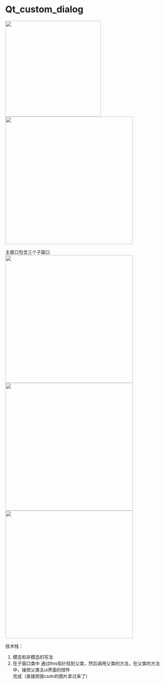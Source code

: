 # Qt_custom_dialog

<img src="https://github.com/rongfengtong/Qt_custom_dialog/assets/89334236/d2f243e0-e365-4ceb-ba13-d3e40cc45d90" width="300px">
<img src="https://github.com/rongfengtong/Qt_custom_dialog/assets/89334236/5293f47a-256f-4b0b-bcea-0e470bcb38ea" width="400px">


主窗口包含三个子窗口  
<img src="https://github.com/rongfengtong/Qt_custom_dialog/assets/89334236/77cb99d9-53cb-40a1-967b-de7b1cd4cd03" width="400px">  
<img src="https://github.com/rongfengtong/Qt_custom_dialog/assets/89334236/8a17a14d-6937-452c-bdac-58f82e4e40fa" width="400px">  
<img src="https://github.com/rongfengtong/Qt_custom_dialog/assets/89334236/a74e7807-9e6c-43c8-988a-a141bd209a5a" width="400px">  

  
技术栈：  
1. 模态和非模态的写法  
2. 在子窗口类中 通过this指针找到父类，然后调用父类的方法，在父类的方法中，操控父类主ui界面的控件  
完成（直接把我csdn的图片拿过来了）




